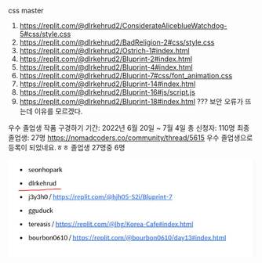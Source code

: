 css master
1. https://replit.com/@dlrkehrud2/ConsiderateAliceblueWatchdog-5#css/style.css
2. https://replit.com/@dlrkehrud2/BadReligion-2#css/style.css
3. https://replit.com/@dlrkehrud2/Ostrich-1#index.html
4. https://replit.com/@dlrkehrud2/Bluprint-2#index.html
5. https://replit.com/@dlrkehrud2/Bluprint-4#index.html
6. https://replit.com/@dlrkehrud2/Bluprint-7#css/font_animation.css
7. https://replit.com/@dlrkehrud2/Bluprint-14#index.html
8. https://replit.com/@dlrkehrud2/Bluprint-16#js/script.js
9. https://replit.com/@dlrkehrud2/Bluprint-18#index.html   ??? 보안 오류가 뜨는데 이유를 모르겠다.

우수 졸업생 작품 구경하기 
기간: 2022년 6월 20일 ~ 7월 4일
총 신청자: 110명
최종 졸업생: 27명
https://nomadcoders.co/community/thread/5615
우수 졸업생으로 등록이 되었네요.ㅎㅎ 졸업생 27명중 6명

![우수](README.assets/우수.JPG)

